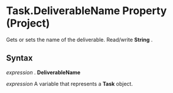 
# Task.DeliverableName Property (Project)

Gets or sets the name of the deliverable. Read/write  **String** .


## Syntax

 _expression_ . **DeliverableName**

 _expression_ A variable that represents a **Task** object.

